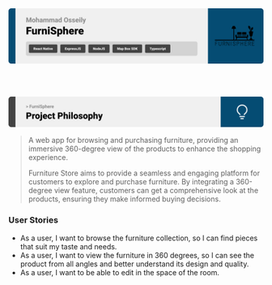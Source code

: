 <img src="./readme/title1.svg"/>

<br><br>

<!-- project philosophy -->
<img src="./readme/title2.svg"/>

> A web app for browsing and purchasing furniture, providing an immersive 360-degree view of the products to enhance the shopping experience.
>
> Furniture Store aims to provide a seamless and engaging platform for customers to explore and purchase furniture. By integrating a 360-degree view feature, customers can get a comprehensive look at the products, ensuring they make informed buying decisions.

### User Stories

- As a user, I want to browse the furniture collection, so I can find pieces that suit my taste and needs.
- As a user, I want to view the furniture in 360 degrees, so I can see the product from all angles and better understand its design and quality.
- As a user, I want to be able to edit in the space of the room.
